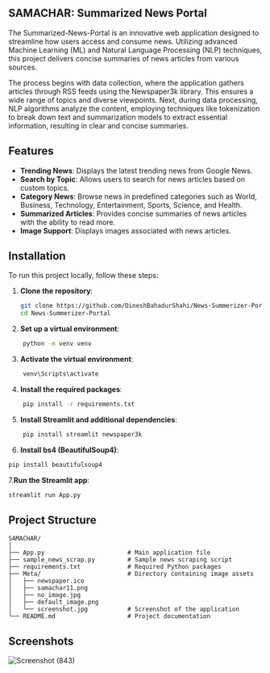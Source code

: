 ## SAMACHAR: Summarized News Portal

The Summarized-News-Portal is an innovative web application designed to streamline how users access and consume news. Utilizing advanced Machine Learning (ML) and Natural Language Processing (NLP) techniques, this project delivers concise summaries of news articles from various sources.

The process begins with data collection, where the application gathers articles through RSS feeds using the Newspaper3k library. This ensures a wide range of topics and diverse viewpoints. Next, during data processing, NLP algorithms analyze the content, employing techniques like tokenization to break down text and summarization models to extract essential information, resulting in clear and concise summaries.



## Features

- **Trending News**: Displays the latest trending news from Google News.
- **Search by Topic**: Allows users to search for news articles based on custom topics.
- **Category News**: Browse news in predefined categories such as World, Business, Technology, Entertainment, Sports, Science, and Health.
- **Summarized Articles**: Provides concise summaries of news articles with the ability to read more.
- **Image Support**: Displays images associated with news articles.

## Installation

To run this project locally, follow these steps:

1. **Clone the repository**:
   ```sh
   git clone https://github.com/DineshBahadurShahi/News-Summerizer-Portal.git
   cd News-Summerizer-Portal

2. **Set up a virtual environment**:
```sh
    python -m venv venv 
```
3. **Activate the virtual environment**:
```sh
    venv\Scripts\activate
```
4.  **Install the required packages**:
```sh
    pip install -r requirements.txt
``` 
5. **Install Streamlit and additional dependencies**:
```sh
    pip install streamlit newspaper3k
``` 
6. **Install bs4 (BeautifulSoup4)**:
```sh
pip install beautifulsoup4
```
7.**Run the Streamlit app**:
```sh
streamlit run App.py
```

## Project Structure
```
SAMACHAR/
│
├── App.py                       # Main application file
├── sample_news_scrap.py         # Sample news scraping script
├── requirements.txt             # Required Python packages
├── Meta/                        # Directory containing image assets
│   ├── newspaper.ico
│   ├── samachar11.png
│   ├── no_image.jpg
│   ├── default_image.png
│   └── screenshot.jpg           # Screenshot of the application
└── README.md                    # Project documentation
```

## Screenshots

![Screenshot (843)](https://github.com/user-attachments/assets/78d823f5-3da8-492e-bc88-e16106cfb98b)









